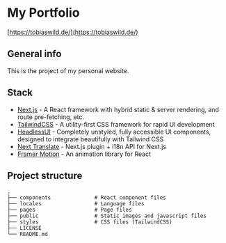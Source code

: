 # My Portfolio

[https://tobiaswild.de/](https://tobiaswild.de/)

## General info

This is the project of my personal website.

## Stack

-   [Next.js](https://nextjs.org/) - A React framework with hybrid static & server rendering, and route pre-fetching, etc.
-   [TailwindCSS](https://tailwindcss.com/) - A utility-first CSS framework for rapid UI development
-   [HeadlessUI](https://headlessui.dev/) - Completely unstyled, fully accessible UI components, designed to integrate beautifully with Tailwind CSS
-   [Next Translate](https://github.com/vinissimus/next-translate) - Next.js plugin + i18n API for Next.js
-   [Framer Motion](https://www.framer.com/motion/) - An animation library for React

## Project structure

```
.
├── components              # React component files
├── locales                 # Language files
├── pages                   # Page files
├── public                  # Static images and javascript files
├── styles                  # CSS files (TailwindCSS)
├── LICENSE
└── README.md
```
